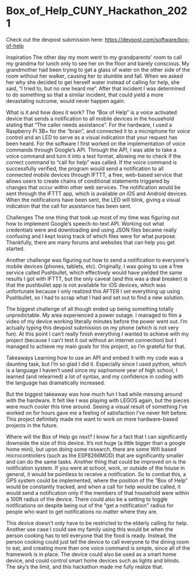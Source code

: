 # Box_of_Help_CUNY_Hackathon_2021

Check out the devpost submission here: https://devpost.com/software/box-of-help

Inspiration
The other day my mom went to my grandparents’ room to call my grandma for lunch only to see her on the floor and barely conscious. My grandmother had been trying to get a glass of water on the other side of the room without her walker, causing her to stumble and fall. When we asked her why she decided to get herself water instead of calling for help, she said, “I tried to, but no one heard me”. After that incident I was determined to do something so that a similar incident, that could yield a more devastating outcome, would never happen again.

What is it and how does it work?
The “Box of Help” is a voice activated device that sends a notification to all mobile devices in the household stating that “The caller needs assistance”. For the hardware, I used a Raspberry Pi 3B+ for the “brain”, and connected it to a microphone for voice control and an LED to serve as a visual indication that your request has been heard. For the software I first worked on the implementation of voice commands through Google’s API. Through the API, I was able to take a voice command and turn it into a text format, allowing me to check if the correct command to “call for help” was called. If the voice command is successfully verified, the program would send a notification to all connected mobile devices through IFTTT, a free, web-based service that allows users to create chains of conditional statements triggered by changes that occur within other web services. The notification would be sent through the IFTTT app, which is available on iOS and Android devices. When the notifications have been sent, the LED will blink, giving a visual indication that the call for assistance has been sent.

Challenges
The one thing that took up most of my time was figuring out how to implement Google’s speech-to-text API. Working out what credentials were and downloading and using JSON files became really confusing and I kept losing track of which files were for what purpose. Thankfully, there are many forums and websites that can help you get started.

Another challenge was figuring out how to send a notification to everyone's mobile devices (phones, tablets, etc). Originally, I was going to use a free service called Pushbullet, which effectively would have yielded the same results I got with IFTTT, but the only caveat (and this was a deal breaker) is that the pushbullet app is not available for iOS devices, which was unfortunate because I only realized this AFTER I set everything up using Pushbullet, so I had to scrap what I had and set out to find a new solution.

The biggest challenge of all though ended up being something totally unpredictable. My area experienced a power outage. I managed to film a video of my device working literally minutes before the power went out. I’m actually typing this devpost submission on my phone (which is not very fun). At this point I can’t really finish everything I wanted to achieve with my project (because I can’t test it out without an internet connection) but I managed to achieve my main goals for this project, so I’m grateful for that.

Takeaways
Learning how to use an API and embed it with my code was a daunting task, but I’m so glad I did it. Especially since I used python, which is a language I haven’t used since my sophomore year of high school, I learned (and relearned) a lot of syntax, and my confidence in coding with the language has dramatically increased.

But the biggest takeaway was how much fun I had while messing around with the hardware. It felt like I was playing with LEGOS again, but the pieces were much cooler this time around. Seeing a visual result of something I’ve worked on for hours gave me a feeling of satisfaction I’ve never felt before. This project definitely made me want to work on more hardware-based projects in the future.

Where will the Box of Help go next?
I know for a fact that I can significantly downside the size of this device. It’s not huge (a little bigger than a google home mini), but upon doing some research, there are some Wifi based microcontrollers (such as the ESP8266MOD) that are significantly smaller and can do the same tasks. Another thing that could be improved on is the notification system. If you were at school, work, or outside of the house in general, it would be pointless to receive a notification. So to combat this, a GPS system could be implemented, where the position of the “Box of Help” would be constantly tracked, and when a call for help would be called, it would send a notification only if the members of that household were within a 100ft radius of the device. There could also be a setting to toggle notifications on despite being out of the "get a notification" radius for people who want to get notifications no matter where they are.

This device doesn’t only have to be restricted to the elderly calling for help. Another use case I could see my family using this would be when the person cooking has to tell everyone that the food is ready. Instead, the person cooking could just tell the device to call everyone to the dining room to eat, and creating more than one voice command is simple, since all of the framework is in place. The device could also be used as a smart home device, and could control smart home devices such as lights and blinds. The sky’s the limit, and this hackathon made me fully realize that.
